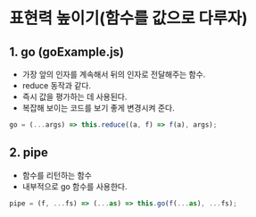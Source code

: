 # 표현력 높이기(함수를 값으로 다루자)
## 1. go (goExample.js)
- 가장 앞의 인자를 계속해서 뒤의 인자로 전달해주는 함수.
- reduce 동작과 같다.
- 즉시 값을 평가하는 데 사용된다.
- 복잡해 보이는 코드를 보기 좋게 변경시켜 준다.
```js
go = (...args) => this.reduce((a, f) => f(a), args);
```

## 2. pipe
- 함수를 리턴하는 함수
- 내부적으로 go 함수를 사용한다.
```js
pipe = (f, ...fs) => (...as) => this.go(f(...as), ...fs);
```